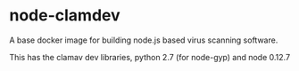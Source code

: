 # node-clamdev

A base docker image for building node.js based virus scanning software.

This has the clamav dev libraries, python 2.7 (for node-gyp) and node 0.12.7
